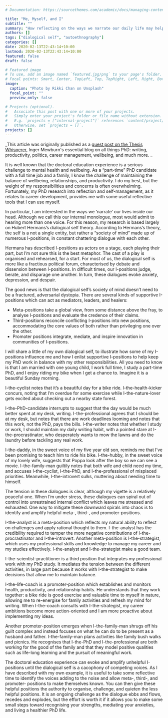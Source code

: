```yaml
---
# Documentation: https://sourcethemes.com/academic/docs/managing-content/

title: "Me, Myself, and I"
subtitle: ""
summary: "How reflecting on the ways we narrate our daily life may help doctoral students maintain balance."
authors: []
tags: ["dialogical self", "autoethnography"]
categories: []
date: 2020-02-13T22:43:14+10:00
lastmod: 2020-02-13T22:43:14+10:00
featured: false
draft: false

# Featured image
# To use, add an image named `featured.jpg/png` to your page's folder.
# Focal points: Smart, Center, TopLeft, Top, TopRight, Left, Right, BottomLeft, Bottom, BottomRight.
image:
  caption: "Photo by Rikki Chan on Unsplash"
  focal_point: ""
  preview_only: false

# Projects (optional).
#   Associate this post with one or more of your projects.
#   Simply enter your project's folder or file name without extension.
#   E.g. `projects = ["internal-project"]` references `content/project/deep-learning/index.md`.
#   Otherwise, set `projects = []`.
projects: []
---
```

_This article was originally published as a [guest post on the Thesis Whisperer](https://thesiswhisperer.com/2019/10/16/13768/), Inger Mewburn's essential blog on all things PhD: writing, productivity, politics, career management, wellbeing, and much more. _

It is well known that the doctoral education experience is a serious challenge to mental health and wellbeing. 
As a “part-time” PhD candidate with a full time job and a family, I know the challenge of maintaining the balance of wellbeing, relationships, and productivity. 
I do my best, but the weight of my responsibilities and concerns is often overwhelming. Fortunately, my PhD research into reflection and self-management, as it relates to career development, provides me with some useful reflective tools that I can use myself.

In particular, I am interested in the ways we ‘narrate’ our lives inside our head. 
Although we call this our internal monologue, most would admit to hearing more than one voice. 
For this reason, my research is based largely on Hubert Hermans’s dialogical self theory. According to Hermans’s theory, the self is a not a single entity, but rather a “society of mind” made up of numerous I-positions, in constant chattering dialogue with each other.

Hermans has described I-positions as actors on a stage, each playing their part, but I’m not sure this is the best metaphor. 
The cast of a play is organised and rehearsed, for a start. 
For most of us, the dialogical self is more like a fractious political forum, characterised by debate and dissension between I-positions. 
In difficult times, our I-positions judge, berate, and disparage one another. In turn, these dialogues evoke anxiety, depression, and despair.

The good news is that the dialogical self’s society of mind doesn’t need to be a fractured, adversarial dystopia. 
There are several kinds of supportive I-positions which can act as mediators, leaders, and healers:

* Meta-positions take a global view, from some distance above the fray, to analyse I-positions and evaluate the credence of their claims.  
* Third-positions reconcile conflicting I-positions into new positions, accommodating the core values of both rather than privileging one over the other.  
* Promoter positions integrate, mediate, and inspire innovation in communities of I-positions.  

I will share a little of my own dialogical self, to illustrate how some of my I-positions influence me and how I enlist supportive I-positions to help keep my PhD work in balance with my other responsibilities. 
All you need to know is that I am married with one young child, I work full time, I study a part-time PhD, and I enjoy riding my bike when I get a chance to. Imagine it is a beautiful Sunday morning.

I-the-cyclist notes that it’s a beautiful day for a bike ride. I-the-health-kicker concurs, noting that I’m overdue for some exercise while I-the-nature-lover gets excited about checking out a nearby state forest.

I-the-PhD-candidate interrupts to suggest that the day would be much better spent at my desk, writing. 
I-the-professional agrees that I should be at my desk, but notes that there are work deadlines looming and notes that this work, not the PhD, pays the bills. 
I-the-writer notes that whether I study or work, I should maintain my daily writing habit, with a pointed stare at I-the-procrastinator, who desperately wants to mow the lawns and do the laundry before tackling any real work.

I-the-daddy, in the sweet voice of my five year old son, reminds me that I’ve been promising to teach him to ride his bike. 
I-the-hubby, in the sweet voice of my lovely wife, suggests that Poppa look after the boy so we can see a movie. 
I-the-family-man guiltily notes that both wife and child need my time, and accuses I-the-cyclist, I-the-PhD, and I-the-professional of misplaced priorities. 
Meanwhile, I-the-introvert sulks, muttering about needing time to himself.

The tension in these dialogues is clear, although my vigette is a relatively peaceful one. When I’m under stress, these dialogues can spiral out of control into unrestrained internal conflict which leaves me stressed and exhausted. 
One way to mitigate these downward spirals into chaos is to identify and amplify helpful meta-, third-, and promoter-positions.

I-the-analyst is a meta-position which reflects my natural ability to reflect on challenges and apply rational thought to them. 
I-the-analyst has the credibility required to temper the more negative contributions of I-the-procrastinator and I-the-introvert. 
Another meta-position is I-the-strategist, which uses my professional skills and knowledge to manage my career and my studies effectively. 
I-the-analyst and I-the-strategist make a good team.

I-the-scientist–practitioner is a third position that integrates my professional work with my PhD study. 
It mediates the tension between the different activities, in large part because it works with I-the-strategist to make decisions that allow me to maintain balance.

I-the-life-coach is a promoter-position which establishes and monitors health, productivity, and relationship habits. 
He understands that they work together: a bike ride is good exercise and valuable time to myself in nature, allowing me to re-energise for family activities and refresh my mind for writing. 
When I-the-coach consults with I-the-strategist, my career ambitions become more action-oriented and I am more proactive about implementing my ideas.

Another promoter-position emerges when I-the-family-man shrugs off his guilt complex and instead focuses on what he can do to be present as a husband and father. 
I-the-family-man plans activities like family bush walks and picnics. 
He recognises that I-the-PhD and I-the-professional are both working for the good of the family and that they model positive qualities such as life-long learning and the pursuit of meaningful work.

The doctoral education experience can evoke and amplify unhelpful I-positions until the dialogical self is a cacophony of competing voices. 
As I have described with my own example, it is useful to take some reflective time to identify the voices adding to the noise and allow meta-, third-, and promoter- positions to make themselves known. 
You can then give these helpful positions the authority to organise, challenge, and quieten the less helpful positions. 
It is an ongoing challenge as the dialogue ebbs and flows, recedes and explodes, but the effort is worth it if it allows you to make some small steps toward recognising your strengths, mediating your anxieties, and living a healthier PhD life.

